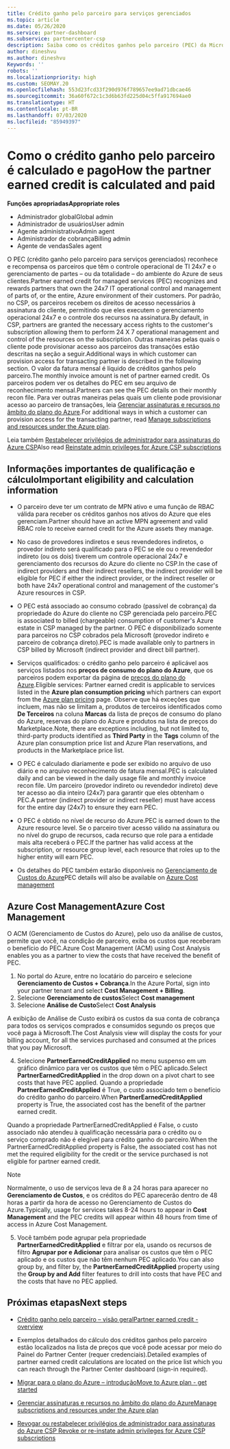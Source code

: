 ```yaml
---
title: Crédito ganho pelo parceiro para serviços gerenciados
ms.topic: article
ms.date: 05/26/2020
ms.service: partner-dashboard
ms.subservice: partnercenter-csp
description: Saiba como os créditos ganhos pelo parceiro (PEC) da Microsoft para serviços gerenciados são calculados e pagos, e como verificar se você se qualifica.
author: dineshvu
ms.author: dineshvu
Keywords: ''
robots: ''
ms.localizationpriority: high
ms.custom: SEOMAY.20
ms.openlocfilehash: 553d23fcd33f290d976f789657ee9ad71dbcae46
ms.sourcegitcommit: 36a60f672c1c3d6b63fd225d04c5ffa917694ae0
ms.translationtype: HT
ms.contentlocale: pt-BR
ms.lasthandoff: 07/03/2020
ms.locfileid: "85949397"
---
```

# <a name="how-the-partner-earned-credit-is-calculated-and-paid"></a><span data-ttu-id="93352-103">Como o crédito ganho pelo parceiro é calculado e pago</span><span class="sxs-lookup"><span data-stu-id="93352-103">How the partner earned credit is calculated and paid</span></span>

<span data-ttu-id="93352-104">**Funções apropriadas**</span><span class="sxs-lookup"><span data-stu-id="93352-104">**Appropriate roles**</span></span>

- <span data-ttu-id="93352-105">Administrador global</span><span class="sxs-lookup"><span data-stu-id="93352-105">Global admin</span></span>
- <span data-ttu-id="93352-106">Administrador de usuários</span><span class="sxs-lookup"><span data-stu-id="93352-106">User admin</span></span>
- <span data-ttu-id="93352-107">Agente administrativo</span><span class="sxs-lookup"><span data-stu-id="93352-107">Admin agent</span></span>
- <span data-ttu-id="93352-108">Administrador de cobrança</span><span class="sxs-lookup"><span data-stu-id="93352-108">Billing admin</span></span>
- <span data-ttu-id="93352-109">Agente de vendas</span><span class="sxs-lookup"><span data-stu-id="93352-109">Sales agent</span></span>

<span data-ttu-id="93352-110">O PEC (crédito ganho pelo parceiro para serviços gerenciados) reconhece e recompensa os parceiros que têm o controle operacional de TI 24x7 e o gerenciamento de partes – ou da totalidade – do ambiente do Azure de seus clientes.</span><span class="sxs-lookup"><span data-stu-id="93352-110">Partner earned credit for managed services (PEC) recognizes and rewards partners that own the 24x7 IT operational control and management of parts of, or the entire, Azure environment of their customers.</span></span> <span data-ttu-id="93352-111">Por padrão, no CSP, os parceiros recebem os direitos de acesso necessários à assinatura do cliente, permitindo que eles executem o gerenciamento operacional 24x7 e o controle dos recursos na assinatura.</span><span class="sxs-lookup"><span data-stu-id="93352-111">By default, in CSP, partners are granted the necessary access rights to the customer's subscription allowing them to perform 24 X 7 operational management and control of the resources on the subscription.</span></span> <span data-ttu-id="93352-112">Outras maneiras pelas quais o cliente pode provisionar acesso aos parceiros das transações estão descritas na seção a seguir.</span><span class="sxs-lookup"><span data-stu-id="93352-112">Additional ways in which customer can provision access for transacting partner is described in the following section.</span></span> <span data-ttu-id="93352-113">O valor da fatura mensal é líquido de créditos ganhos pelo parceiro.</span><span class="sxs-lookup"><span data-stu-id="93352-113">The monthly invoice amount is net of partner earned credit.</span></span> <span data-ttu-id="93352-114">Os parceiros podem ver os detalhes do PEC em seu arquivo de reconhecimento mensal.</span><span class="sxs-lookup"><span data-stu-id="93352-114">Partners can see the PEC details on their monthly recon file.</span></span> <span data-ttu-id="93352-115">Para ver outras maneiras pelas quais um cliente pode provisionar acesso ao parceiro de transações, leia [Gerenciar assinaturas e recursos no âmbito do plano do Azure](azure-plan-manage.md).</span><span class="sxs-lookup"><span data-stu-id="93352-115">For additional ways in which a customer can provision access for the transacting partner, read [Manage subscriptions and resources under the Azure plan](azure-plan-manage.md).</span></span>

<span data-ttu-id="93352-116">Leia também [Restabelecer privilégios de administrador para assinaturas do Azure CSP](revoke-reinstate-csp.md)</span><span class="sxs-lookup"><span data-stu-id="93352-116">Also read [Reinstate admin privileges for Azure CSP subscriptions](revoke-reinstate-csp.md)</span></span>

## <a name="important-eligibility-and-calculation-information"></a><span data-ttu-id="93352-117">Informações importantes de qualificação e cálculo</span><span class="sxs-lookup"><span data-stu-id="93352-117">Important eligibility and calculation information</span></span>

- <span data-ttu-id="93352-118">O parceiro deve ter um contrato de MPN ativo e uma função de RBAC válida para receber os créditos ganhos nos ativos do Azure que eles gerenciam.</span><span class="sxs-lookup"><span data-stu-id="93352-118">Partner should have an active MPN agreement and valid RBAC role to receive earned credit for the Azure assets they manage.</span></span> 

- <span data-ttu-id="93352-119">No caso de provedores indiretos e seus revendedores indiretos, o provedor indireto será qualificado para o PEC se ele ou o revendedor indireto (ou os dois) tiverem um controle operacional 24x7 e gerenciamento dos recursos do Azure do cliente no CSP.</span><span class="sxs-lookup"><span data-stu-id="93352-119">In the case of indirect providers and their indirect resellers, the indirect provider will be eligible for PEC if either the indirect provider, or the indirect reseller or both have 24x7 operational control and management of the customer's Azure resources in CSP.</span></span>

- <span data-ttu-id="93352-120">O PEC está associado ao consumo cobrado (passível de cobrança) da propriedade do Azure do cliente no CSP gerenciada pelo parceiro.</span><span class="sxs-lookup"><span data-stu-id="93352-120">PEC is associated to billed (chargeable) consumption of customer's Azure estate in CSP managed by the partner.</span></span> <span data-ttu-id="93352-121">O PEC é disponibilizado somente para parceiros no CSP cobrados pela Microsoft (provedor indireto e parceiro de cobrança direto).</span><span class="sxs-lookup"><span data-stu-id="93352-121">PEC is made available only to partners in CSP billed by Microsoft (indirect provider and direct bill partner).</span></span> 

- <span data-ttu-id="93352-122">Serviços qualificados: o crédito ganho pelo parceiro é aplicável aos serviços listados nos **preços de consumo do plano do Azure**, que os parceiros podem exportar da página de [preços do plano do Azure](https://partner.microsoft.com/commerce/sales).</span><span class="sxs-lookup"><span data-stu-id="93352-122">Eligible services: Partner earned credit is applicable to services listed in the **Azure plan consumption pricing** which partners can export from the [Azure plan pricing](https://partner.microsoft.com/commerce/sales) page.</span></span> <span data-ttu-id="93352-123">Observe que há exceções que incluem, mas não se limitam a, produtos de terceiros identificados como **De Terceiros** na coluna **Marcas** da lista de preços de consumo do plano do Azure, reservas do plano do Azure e produtos na lista de preços do Marketplace.</span><span class="sxs-lookup"><span data-stu-id="93352-123">Note, there are exceptions including, but not limited to, third-party products identified as **Third Party** in  the **Tags** column of the Azure plan consumption price list and Azure Plan reservations, and products in the Marketplace price list.</span></span>

- <span data-ttu-id="93352-124">O PEC é calculado diariamente e pode ser exibido no arquivo de uso diário e no arquivo reconhecimento de fatura mensal.</span><span class="sxs-lookup"><span data-stu-id="93352-124">PEC is calculated daily and can be viewed in the daily usage file and monthly invoice recon file.</span></span> <span data-ttu-id="93352-125">Um parceiro (provedor indireto ou revendedor indireto) deve ter acesso ao dia inteiro (24x7) para garantir que eles obtenham o PEC.</span><span class="sxs-lookup"><span data-stu-id="93352-125">A partner (indirect provider or indirect reseller) must have access for the entire day (24x7) to ensure they earn PEC.</span></span>  

- <span data-ttu-id="93352-126">O PEC é obtido no nível de recurso do Azure.</span><span class="sxs-lookup"><span data-stu-id="93352-126">PEC is earned down to the Azure resource level.</span></span> <span data-ttu-id="93352-127">Se o parceiro tiver acesso válido na assinatura ou no nível do grupo de recursos, cada recurso que role para a entidade mais alta receberá o PEC.</span><span class="sxs-lookup"><span data-stu-id="93352-127">If the partner has valid access at the subscription, or resource group level, each resource that roles up to the higher entity will earn PEC.</span></span>  

- <span data-ttu-id="93352-128">Os detalhes do PEC também estarão disponíveis no [Gerenciamento de Custos do Azure](https://go.microsoft.com/fwlink/?linkid=2106482)</span><span class="sxs-lookup"><span data-stu-id="93352-128">PEC details will also be available on [Azure Cost management](https://go.microsoft.com/fwlink/?linkid=2106482)</span></span>

## <a name="azure-cost-management"></a><span data-ttu-id="93352-129">Azure Cost Management</span><span class="sxs-lookup"><span data-stu-id="93352-129">Azure Cost Management</span></span>

 <span data-ttu-id="93352-130">O ACM (Gerenciamento de Custos do Azure), pelo uso da análise de custos, permite que você, na condição de parceiro, exiba os custos que receberam o benefício do PEC.</span><span class="sxs-lookup"><span data-stu-id="93352-130">Azure Cost Management (ACM) using Cost Analysis enables you as a partner to view the costs that have received the benefit of PEC.</span></span>  

1. <span data-ttu-id="93352-131">No portal do Azure, entre no locatário do parceiro e selecione **Gerenciamento de Custos + Cobrança**.</span><span class="sxs-lookup"><span data-stu-id="93352-131">In the Azure Portal, sign into your partner tenant and select **Cost Management + Billing**.</span></span>
2.  <span data-ttu-id="93352-132">Selecione **Gerenciamento de custos**</span><span class="sxs-lookup"><span data-stu-id="93352-132">Select **Cost management**</span></span>
3.  <span data-ttu-id="93352-133">Selecione **Análise de Custo**</span><span class="sxs-lookup"><span data-stu-id="93352-133">Select **Cost Analysis**</span></span>

<span data-ttu-id="93352-134">A exibição de Análise de Custo exibirá os custos da sua conta de cobrança para todos os serviços comprados e consumidos segundo os preços que você paga à Microsoft.</span><span class="sxs-lookup"><span data-stu-id="93352-134">The Cost Analysis view will display the costs for your billing account, for all the services purchased and consumed at the prices that you pay Microsoft.</span></span>

4.  <span data-ttu-id="93352-135">Selecione **PartnerEarnedCreditApplied** no menu suspenso em um gráfico dinâmico para ver os custos que têm o PEC aplicado.</span><span class="sxs-lookup"><span data-stu-id="93352-135">Select **PartnerEarnedCreditApplied** in the drop down on a pivot chart to see costs that have PEC applied.</span></span> <span data-ttu-id="93352-136">Quando a propriedade **PartnerEarnedCreditApplied** é True, o custo associado tem o benefício do crédito ganho do parceiro.</span><span class="sxs-lookup"><span data-stu-id="93352-136">When **PartnerEarnedCreditApplied** property is True, the associated cost has the benefit of the partner earned credit.</span></span> 

<span data-ttu-id="93352-137">Quando a propriedade PartnerEarnedCreditApplied é False, o custo associado não atendeu à qualificação necessária para o crédito ou o serviço comprado não é elegível para crédito ganho do parceiro.</span><span class="sxs-lookup"><span data-stu-id="93352-137">When the PartnerEarnedCreditApplied property is False, the associated cost has not met the required eligibility for the credit or the service purchased is not eligible for partner earned credit.</span></span>

>[!NOTE] 
><span data-ttu-id="93352-138">Normalmente, o uso de serviços leva de 8 a 24 horas para aparecer no **Gerenciamento de Custos**, e os créditos do PEC aparecerão dentro de 48 horas a partir da hora de acesso no Gerenciamento de Custos do Azure.</span><span class="sxs-lookup"><span data-stu-id="93352-138">Typically, usage for services takes 8-24 hours to appear in **Cost Management** and the PEC credits will appear within 48 hours from time of access in Azure Cost Management.</span></span>

5. <span data-ttu-id="93352-139">Você também pode agrupar pela propriedade **PartnerEarnedCreditApplied** e filtrar por ela, usando os recursos de filtro **Agrupar por e Adicionar** para analisar os custos que têm o PEC aplicado e os custos que não têm nenhum PEC aplicado.</span><span class="sxs-lookup"><span data-stu-id="93352-139">You can also group by, and filter by, the **PartnerEarnedCreditApplied** property using the **Group by and Add** filter features to drill into costs that have PEC and the costs that have no PEC applied.</span></span>

## <a name="next-steps"></a><span data-ttu-id="93352-140">Próximas etapas</span><span class="sxs-lookup"><span data-stu-id="93352-140">Next steps</span></span>

- [<span data-ttu-id="93352-141">Crédito ganho pelo parceiro – visão geral</span><span class="sxs-lookup"><span data-stu-id="93352-141">Partner earned credit - overview</span></span>](partner-earned-credit.md)

- <span data-ttu-id="93352-142">Exemplos detalhados do cálculo dos créditos ganhos pelo parceiro estão localizados na lista de preços que você pode acessar por meio do Painel do Partner Center (requer credenciais).</span><span class="sxs-lookup"><span data-stu-id="93352-142">Detailed examples of partner earned credit calculations are located on the price list which you can reach through the Partner Center dashboard (sign-in required).</span></span>

- [<span data-ttu-id="93352-143">Migrar para o plano do Azure – introdução</span><span class="sxs-lookup"><span data-stu-id="93352-143">Move to Azure plan - get started</span></span>](azure-plan-get-started.md)

- [<span data-ttu-id="93352-144">Gerenciar assinaturas e recursos no âmbito do plano do Azure</span><span class="sxs-lookup"><span data-stu-id="93352-144">Manage subscriptions and resources under the Azure plan</span></span>](azure-plan-manage.md)

- [<span data-ttu-id="93352-145">Revogar ou restabelecer privilégios de administrador para assinaturas do Azure CSP </span><span class="sxs-lookup"><span data-stu-id="93352-145">Revoke or re-instate admin privileges for Azure CSP subscriptions  </span></span>](revoke-reinstate-csp.md)

